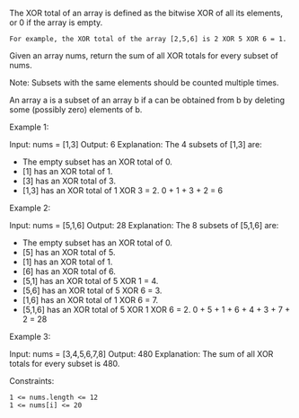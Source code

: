 The XOR total of an array is defined as the bitwise XOR of all its elements, or 0 if the array is empty.

    For example, the XOR total of the array [2,5,6] is 2 XOR 5 XOR 6 = 1.

Given an array nums, return the sum of all XOR totals for every subset of nums.

Note: Subsets with the same elements should be counted multiple times.

An array a is a subset of an array b if a can be obtained from b by deleting some (possibly zero) elements of b.

Example 1:

Input: nums = [1,3]
Output: 6
Explanation: The 4 subsets of [1,3] are:

- The empty subset has an XOR total of 0.
- [1] has an XOR total of 1.
- [3] has an XOR total of 3.
- [1,3] has an XOR total of 1 XOR 3 = 2.
  0 + 1 + 3 + 2 = 6

Example 2:

Input: nums = [5,1,6]
Output: 28
Explanation: The 8 subsets of [5,1,6] are:

- The empty subset has an XOR total of 0.
- [5] has an XOR total of 5.
- [1] has an XOR total of 1.
- [6] has an XOR total of 6.
- [5,1] has an XOR total of 5 XOR 1 = 4.
- [5,6] has an XOR total of 5 XOR 6 = 3.
- [1,6] has an XOR total of 1 XOR 6 = 7.
- [5,1,6] has an XOR total of 5 XOR 1 XOR 6 = 2.
  0 + 5 + 1 + 6 + 4 + 3 + 7 + 2 = 28

Example 3:

Input: nums = [3,4,5,6,7,8]
Output: 480
Explanation: The sum of all XOR totals for every subset is 480.

Constraints:

    1 <= nums.length <= 12
    1 <= nums[i] <= 20
